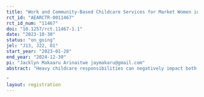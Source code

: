 ```yaml
---
title: "Work and Community-Based Childcare Services for Market Women in Uganda"
rct_id: "AEARCTR-0011467"
rct_id_num: "11467"
doi: "10.1257/rct.11467-1.1"
date: "2023-10-30"
status: "on_going"
jel: "J13, J22, O1"
start_year: "2023-01-28"
end_year: "2024-12-30"
pi: "Jacklyn Makaaru Arinaitwe jaymakaru@gmail.com"
abstract: "Heavy childcare responsibilities can negatively impact both women's economic outcomes and well-being. A growing literature has shown positive impacts of gaining access to childcare, although there remains almost no evidence of what types of services work best and the implications of different alternatives. In a sample of 972 women working in six markets in the Greater Kampala Metropolitan Area, Uganda, this project uses a randomized controlled trial to test and contrast the impacts of gaining free access to two alternative childcare services frequently considered by policy-makers. The first has been set up as a publicly provisioned model of workplace-based childcare, situated in or adjacent to the markets where women work. The second leverages existing private sector childcare service providers located in the communities near where women live.
"
layout: registration
---
```



